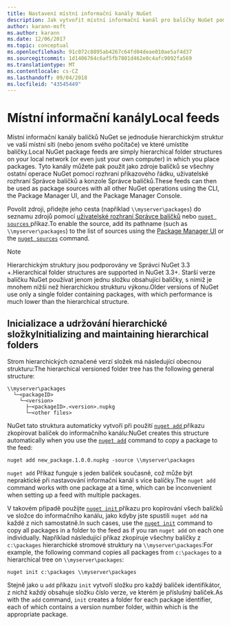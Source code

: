 ```yaml
---
title: Nastavení místní informační kanály NuGet
description: Jak vytvořit místní informační kanál pro balíčky NuGet pomocí složky ve vaší místní síti
author: karann-msft
ms.author: karann
ms.date: 12/06/2017
ms.topic: conceptual
ms.openlocfilehash: 91c072c8895ab4267c64fd04deae010ae5af4d37
ms.sourcegitcommit: 1d1406764c6af5fb7801d462e0c4afc9092fa569
ms.translationtype: MT
ms.contentlocale: cs-CZ
ms.lasthandoff: 09/04/2018
ms.locfileid: "43545449"
---
```

# <a name="local-feeds"></a><span data-ttu-id="5fd6e-103">Místní informační kanály</span><span class="sxs-lookup"><span data-stu-id="5fd6e-103">Local feeds</span></span>

<span data-ttu-id="5fd6e-104">Místní informační kanály balíčků NuGet se jednoduše hierarchickým struktur ve vaší místní síti (nebo jenom svého počítače) ve které umístíte balíčky.</span><span class="sxs-lookup"><span data-stu-id="5fd6e-104">Local NuGet package feeds are simply hierarchical folder structures on your local network (or even just your own computer) in which you place packages.</span></span> <span data-ttu-id="5fd6e-105">Tyto kanály můžete pak použít jako zdroje balíčků se všechny ostatní operace NuGet pomocí rozhraní příkazového řádku, uživatelské rozhraní Správce balíčků a konzole Správce balíčků.</span><span class="sxs-lookup"><span data-stu-id="5fd6e-105">These feeds can then be used as package sources with all other NuGet operations using the CLI, the Package Manager UI, and the Package Manager Console.</span></span>

<span data-ttu-id="5fd6e-106">Povolit zdroji, přidejte jeho cesta (například `\\myserver\packages`) do seznamu zdrojů pomocí [uživatelské rozhraní Správce balíčků](../tools/package-manager-ui.md#package-sources) nebo [ `nuget sources` ](../tools/cli-ref-sources.md) příkaz.</span><span class="sxs-lookup"><span data-stu-id="5fd6e-106">To enable the source, add its pathname (such as `\\myserver\packages`) to the list of sources using the [Package Manager UI](../tools/package-manager-ui.md#package-sources) or the [`nuget sources`](../tools/cli-ref-sources.md) command.</span></span>

> [!Note]
> <span data-ttu-id="5fd6e-107">Hierarchickým struktury jsou podporovány ve Správci NuGet 3.3 +.</span><span class="sxs-lookup"><span data-stu-id="5fd6e-107">Hierarchical folder structures are supported in NuGet 3.3+.</span></span> <span data-ttu-id="5fd6e-108">Starší verze balíčku NuGet používat jenom jednu složku obsahující balíčky, s nimiž je mnohem nižší než hierarchickou strukturu výkonu.</span><span class="sxs-lookup"><span data-stu-id="5fd6e-108">Older versions of NuGet use only a single folder containing packages, with which performance is much lower than the hierarchical structure.</span></span>

## <a name="initializing-and-maintaining-hierarchical-folders"></a><span data-ttu-id="5fd6e-109">Inicializace a udržování hierarchické složky</span><span class="sxs-lookup"><span data-stu-id="5fd6e-109">Initializing and maintaining hierarchical folders</span></span>

<span data-ttu-id="5fd6e-110">Strom hierarchických označené verzí složek má následující obecnou strukturu:</span><span class="sxs-lookup"><span data-stu-id="5fd6e-110">The hierarchical versioned folder tree has the following general structure:</span></span>

    \\myserver\packages
      └─<packageID>
        └─<version>
          ├─<packageID>.<version>.nupkg
          └─<other files>

<span data-ttu-id="5fd6e-111">NuGet tato struktura automaticky vytvoří při použití [ `nuget add` ](../tools/cli-ref-add.md) příkazu zkopírovat balíček do informačního kanálu:</span><span class="sxs-lookup"><span data-stu-id="5fd6e-111">NuGet creates this structure automatically when you use the [`nuget add`](../tools/cli-ref-add.md) command to copy a package to the feed:</span></span>

```cli
nuget add new_package.1.0.0.nupkg -source \\myserver\packages
```

<span data-ttu-id="5fd6e-112">`nuget add` Příkaz funguje s jeden balíček současně, což může být nepraktické při nastavování informační kanál s více balíčky.</span><span class="sxs-lookup"><span data-stu-id="5fd6e-112">The `nuget add` command works with one package at a time, which can be inconvenient when setting up a feed with multiple packages.</span></span>

<span data-ttu-id="5fd6e-113">V takovém případě použijte [ `nuget init` ](../tools/cli-ref-init.md) příkazu pro kopírování všech balíčků ve složce do informačního kanálu, jako kdyby jste spustili `nuget add` na každé z nich samostatně.</span><span class="sxs-lookup"><span data-stu-id="5fd6e-113">In such cases, use the [`nuget init`](../tools/cli-ref-init.md) command to copy all packages in a folder to the feed as if you ran `nuget add` on each one individually.</span></span> <span data-ttu-id="5fd6e-114">Například následující příkaz zkopíruje všechny balíčky z `c:\packages` hierarchické stromové struktury na `\\myserver\packages`:</span><span class="sxs-lookup"><span data-stu-id="5fd6e-114">For example, the following command copies all packages from `c:\packages` to a hierarchical tree on `\\myserver\packages`:</span></span>

```cli
nuget init c:\packages \\myserver\packages
```

<span data-ttu-id="5fd6e-115">Stejně jako u `add` příkazu `init` vytvoří složku pro každý balíček identifikátor, z nichž každý obsahuje složku číslo verze, ve kterém je příslušný balíček.</span><span class="sxs-lookup"><span data-stu-id="5fd6e-115">As with the `add` command, `init` creates a folder for each package identifier, each of which contains a version number folder, within which is the appropriate package.</span></span>
